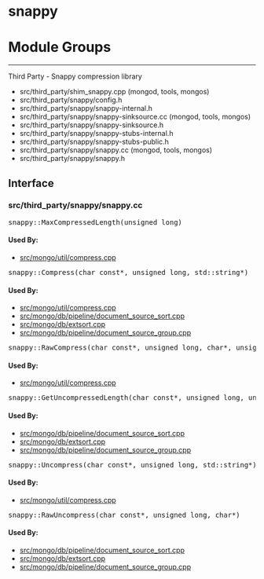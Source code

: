# snappy

# Module Groups

-------------

Third Party - Snappy compression library

- src/third\_party/shim\_snappy.cpp   (mongod, tools, mongos)
- src/third\_party/snappy/config.h
- src/third\_party/snappy/snappy-internal.h
- src/third\_party/snappy/snappy-sinksource.cc   (mongod, tools, mongos)
- src/third\_party/snappy/snappy-sinksource.h
- src/third\_party/snappy/snappy-stubs-internal.h
- src/third\_party/snappy/snappy-stubs-public.h
- src/third\_party/snappy/snappy.cc   (mongod, tools, mongos)
- src/third\_party/snappy/snappy.h

## Interface
### src/third\_party/snappy/snappy.cc
<pre>snappy::MaxCompressedLength(unsigned long)</pre>
#### Used By:
- [src/mongo/util/compress.cpp](../utilities)

<pre>snappy::Compress(char const*, unsigned long, std::string*)</pre>
#### Used By:
- [src/mongo/util/compress.cpp](../utilities)
- [src/mongo/db/pipeline/document\_source\_sort.cpp](../aggregation\_framework)
- [src/mongo/db/extsort.cpp](../aggregation\_framework)
- [src/mongo/db/pipeline/document\_source\_group.cpp](../aggregation\_framework)

<pre>snappy::RawCompress(char const*, unsigned long, char*, unsigned long*)</pre>
#### Used By:
- [src/mongo/util/compress.cpp](../utilities)

<pre>snappy::GetUncompressedLength(char const*, unsigned long, unsigned long*)</pre>
#### Used By:
- [src/mongo/db/pipeline/document\_source\_sort.cpp](../aggregation\_framework)
- [src/mongo/db/extsort.cpp](../aggregation\_framework)
- [src/mongo/db/pipeline/document\_source\_group.cpp](../aggregation\_framework)

<pre>snappy::Uncompress(char const*, unsigned long, std::string*)</pre>
#### Used By:
- [src/mongo/util/compress.cpp](../utilities)

<pre>snappy::RawUncompress(char const*, unsigned long, char*)</pre>
#### Used By:
- [src/mongo/db/pipeline/document\_source\_sort.cpp](../aggregation\_framework)
- [src/mongo/db/extsort.cpp](../aggregation\_framework)
- [src/mongo/db/pipeline/document\_source\_group.cpp](../aggregation\_framework)
